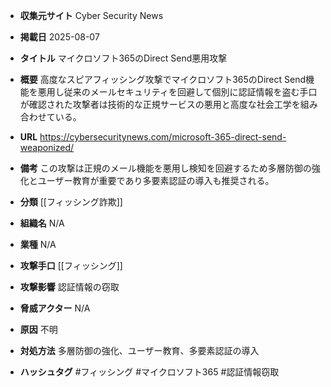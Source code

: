 - **収集元サイト**
Cyber Security News

- **掲載日**
2025-08-07

- **タイトル**
マイクロソフト365のDirect Send悪用攻撃

- **概要**
高度なスピアフィッシング攻撃でマイクロソフト365のDirect Send機能を悪用し従来のメールセキュリティを回避して個別に認証情報を盗む手口が確認された攻撃者は技術的な正規サービスの悪用と高度な社会工学を組み合わせている。

- **URL**
https://cybersecuritynews.com/microsoft-365-direct-send-weaponized/

- **備考**
この攻撃は正規のメール機能を悪用し検知を回避するため多層防御の強化とユーザー教育が重要であり多要素認証の導入も推奨される。

- **分類**
[[フィッシング詐欺]]

- **組織名**
N/A

- **業種**
N/A

- **攻撃手口**
[[フィッシング]]

- **攻撃影響**
認証情報の窃取

- **脅威アクター**
N/A

- **原因**
不明

- **対処方法**
多層防御の強化、ユーザー教育、多要素認証の導入

- **ハッシュタグ**
#フィッシング #マイクロソフト365 #認証情報窃取
